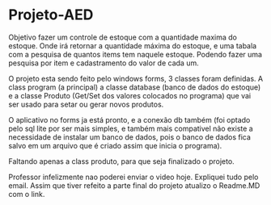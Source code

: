 # Projeto-AED
Objetivo fazer um controle de estoque com a quantidade maxima do estoque. Onde irá retornar a quantidade máxima do estoque, e uma tabala com a pesquisa de quantos items tem naquele estoque. Podendo fazer uma pesquisa por item e cadastramento do valor de cada um.

O projeto esta sendo feito pelo windows forms, 3 classes foram definidas. A class program (a principal) a classe database (banco de dados do estoque) e a classe Produto (Get/Set dos valores colocados no programa) que vai ser usado para setar ou gerar novos produtos.

O aplicativo no forms ja está pronto, e a conexão db também (foi optado pelo sql lite por ser mais simples, e também mais compativel não existe a necessidade de instalar um banco de dados, pois o banco de dados fica salvo em um arquivo que é criado assim que inicia o programa). 

Faltando apenas a class produto, para que seja finalizado o projeto.


Professor infelizmente nao poderei enviar o video hoje. Expliquei tudo pelo email. Assim que tiver refeito a parte final do projeto atualizo o Readme.MD com o link.
